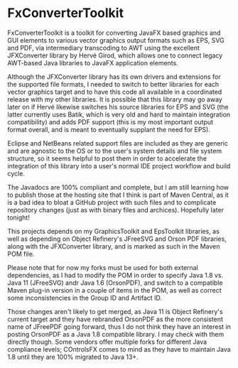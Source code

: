 # FxConverterToolkit
FxConverterToolkit is a toolkit for converting JavaFX based graphics and GUI elements to various vector graphics output formats such as EPS, SVG and PDF, via intermediary transcoding to AWT using the excellent JFXConverter library by Hervé Girod, which allows one to connect legacy AWT-based Java libraries to JavaFX application elements.

Although the JFXConverter library has its own drivers and extensions for the supported file formats, I needed to switch to better libraries for each vector graphics target and to have this code all available in a coordinated release with my other libraries. It is possible that this library may go away later on if Hervé likewise switches his source libraries for EPS and SVG (the latter currently uses Batik, which is very old and hard to maintain integration compatibility) and adds PDF support (this is my most important output format overall, and is meant to eventually supplant the need for EPS).

Eclipse and NetBeans related support files are included as they are generic and are agnostic to the OS or to the user's system details and file system structure, so it seems helpful to post them in order to accelerate the integration of this library into a user's normal IDE project workflow and build cycle.

The Javadocs are 100% compliant and complete, but I am still learning how to publish those at the hosting site that I think is part of Maven Central, as it is a bad idea to bloat a GitHub project with such files and to complicate repository changes (just as with binary files and archices). Hopefully later tonight!

This projects depends on my GraphicsToolkit and EpsToolkit libraries, as well as depending on Object Refinery's JFreeSVG and Orson PDF libraries, along with the JFXConverter library, and is marked as such in the Maven POM file.

Please note that for now my forks must be used for both external dependencies, as I had to modify the POM in order to specify Java 1.8 vs. Java 11 (JFreeSVG) andr Java 1.6 (OrsonPDF), and switch to a compatible Maven plug-in version in a couple of items in the POM, as well as correct some inconsistencies in the Group ID and Artifact ID.

Those changes aren't likely to get merged, as Java 11 is Object Refinery's current target and they have rebranded OrsonPDF as the more consistent name of JFreePDF going forward, thus I do not think they have an interest in posting OrsonPDF as a Java 1.8 compatible library. I may check with them directly though. Some vendors offer multiple forks for different Java compliance levels; COntrolsFX comes to mind as they have to maintain Java 1.8 until they are 100% migrated to Java 13+.
